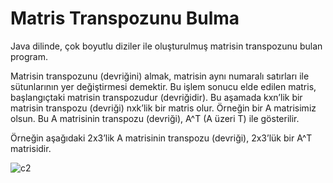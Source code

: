 # Matris Transpozunu Bulma

Java dilinde, çok boyutlu diziler ile oluşturulmuş matrisin transpozunu bulan program.

Matrisin transpozunu (devriğini) almak, matrisin aynı numaralı satırları ile sütunlarının yer değiştirmesi demektir. Bu işlem sonucu elde edilen matris, başlangıçtaki matrisin transpozudur (devriğidir). Bu aşamada kxn’lik bir matrisin transpozu (devriği) nxk’lik bir matris olur. Örneğin bir A matrisimiz olsun. Bu A matrisinin transpozu (devriği), A^T (A üzeri T) ile gösterilir.

Örneğin aşağıdaki 2x3’lik A matrisinin transpozu (devriği), 2x3’lük bir A^T matrisidir.


![c2](https://user-images.githubusercontent.com/84642079/209920030-de4c2c97-b701-48cb-a13d-b95bf9534b51.png)



